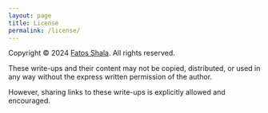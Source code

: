 ```yaml
---
layout: page
title: License
permalink: /license/
---
```


Copyright © 2024 [Fatos Shala](https://github.com/Faetu). All rights reserved.

These write-ups and their content may not be copied, distributed, or used in any way without the express written permission of the author.

However, sharing links to these write-ups is explicitly allowed and encouraged.
